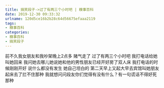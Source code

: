 ```yaml
---
title: 搞笑段子->过了有两三个小时吧 | 糗事百科
date: 2019-12-30 09:33:32
urlname: 120d5ce16b2b28c64d56675efaaa2119
tags: 
- 糗事百科
categories:
- 糗事百科
- 搞笑段子
---
```

前不久我女朋友和我吵架晚上2点多 赌气走了 过了有两三个小时吧 我打电话给她叫她回来 我问她去哪儿她说她和他的男性朋友已经开好房了双人床 我打电话的时候刚刚开好 说什么都没有发生 她自己坦白的 第二天早上又起大早去宾馆叫她朋友起床去了拦不住那种 我就想问问段友你们觉得有没有什么？有一句谎话不得好死那种


